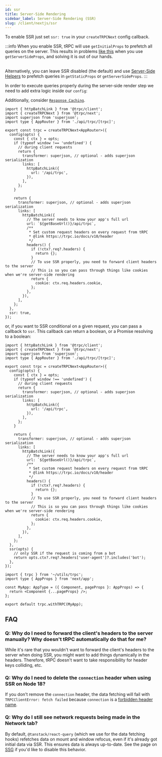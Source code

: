 ```yaml
---
id: ssr
title: Server-Side Rendering
sidebar_label: Server-Side Rendering (SSR)
slug: /client/nextjs/ssr
---
```


To enable SSR just set `ssr: true` in your `createTRPCNext` config callback.

:::info
When you enable SSR, tRPC will use `getInitialProps` to prefetch all queries on the server. This results in problems [like this](https://github.com/trpc/trpc/issues/596) when you use `getServerSideProps`, and solving it is out of our hands.

&nbsp;  
Alternatively, you can leave SSR disabled (the default) and use [Server-Side Helpers](server-side-helpers) to prefetch queries in `getStaticProps` or `getServerSideProps`.
:::

In order to execute queries properly during the server-side render step we need to add extra logic inside our `config`:

Additionally, consider [`Response Caching`](../../server/caching.md).

```tsx title='utils/trpc.ts'
import { httpBatchLink } from '@trpc/client';
import { createTRPCNext } from '@trpc/next';
import superjson from 'superjson';
import type { AppRouter } from './api/trpc/[trpc]';

export const trpc = createTRPCNext<AppRouter>({
  config(opts) {
    const { ctx } = opts;
    if (typeof window !== 'undefined') {
      // during client requests
      return {
        transformer: superjson, // optional - adds superjson serialization
        links: [
          httpBatchLink({
            url: '/api/trpc',
          }),
        ],
      };
    }

    return {
      transformer: superjson, // optional - adds superjson serialization
      links: [
        httpBatchLink({
          // The server needs to know your app's full url
          url: `${getBaseUrl()}/api/trpc`,
          /**
           * Set custom request headers on every request from tRPC
           * @link https://trpc.io/docs/v10/header
           */
          headers() {
            if (!ctx?.req?.headers) {
              return {};
            }
            // To use SSR properly, you need to forward client headers to the server
            // This is so you can pass through things like cookies when we're server-side rendering
            return {
              cookie: ctx.req.headers.cookie,
            };
          },
        }),
      ],
    };
  },
  ssr: true,
});
```

or, if you want to SSR conditional on a given request, you can pass a callback to `ssr`. This callback can return a boolean, or a Promise resolving to a boolean:

```tsx title='utils/trpc.ts'
import { httpBatchLink } from '@trpc/client';
import { createTRPCNext } from '@trpc/next';
import superjson from 'superjson';
import type { AppRouter } from './api/trpc/[trpc]';

export const trpc = createTRPCNext<AppRouter>({
  config(opts) {
    const { ctx } = opts;
    if (typeof window !== 'undefined') {
      // during client requests
      return {
        transformer: superjson, // optional - adds superjson serialization
        links: [
          httpBatchLink({
            url: '/api/trpc',
          }),
        ],
      };
    }

    return {
      transformer: superjson, // optional - adds superjson serialization
      links: [
        httpBatchLink({
          // The server needs to know your app's full url
          url: `${getBaseUrl()}/api/trpc`,
          /**
           * Set custom request headers on every request from tRPC
           * @link https://trpc.io/docs/v10/header
           */
          headers() {
            if (!ctx?.req?.headers) {
              return {};
            }
            // To use SSR properly, you need to forward client headers to the server
            // This is so you can pass through things like cookies when we're server-side rendering
            return {
              cookie: ctx.req.headers.cookie,
            };
          },
        }),
      ],
    };
  },
  ssr(opts) {
    // only SSR if the request is coming from a bot
    return opts.ctx?.req?.headers['user-agent']?.includes('bot');
  },
});
```

```tsx title='pages/_app.tsx'
import { trpc } from '~/utils/trpc';
import type { AppProps } from 'next/app';

const MyApp: AppType = ({ Component, pageProps }: AppProps) => {
  return <Component {...pageProps} />;
};

export default trpc.withTRPC(MyApp);
```

## FAQ

### Q: Why do I need to forward the client's headers to the server manually? Why doesn't tRPC automatically do that for me?

While it's rare that you wouldn't want to forward the client's headers to the server when doing SSR, you might want to add things dynamically in the headers. Therefore, tRPC doesn't want to take responsibility for header keys colliding, etc.

### Q: Why do I need to delete the `connection` header when using SSR on Node 18?

If you don't remove the `connection` header, the data fetching will fail with `TRPCClientError: fetch failed` because `connection` is a [forbidden header name](https://developer.mozilla.org/en-US/docs/Glossary/Forbidden_header_name).

### Q: Why do I still see network requests being made in the Network tab?

By default, `@tanstack/react-query` (which we use for the data fetching hooks) refetches data on mount and window refocus, even if it's already got initial data via SSR. This ensures data is always up-to-date. See the page on [SSG](ssg) if you'd like to disable this behavior.
